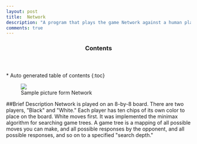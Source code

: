 ```yaml
---
layout: post
title: 	Network
description: "A program that plays the game Network against a human player or another computer program."
comments: true
---
```

<section id="table-of-contents" class="toc">
  <header>
    <h3>Contents</h3>
  </header>
<div id="drawer" markdown="1">
*  Auto generated table of contents
{:toc}
</div>
</section><!-- /#table-of-contents -->

<figure>
    <a href="/images/network.png"><img src="/images/network.png"></a>
    <figcaption>Sample picture form Network</figcaption>
</figure>

##Brief Description
Network is played on an 8-by-8 board. There are two players, "Black" and "White." Each player has ten chips of its own color to place on the board. White moves first. It was implemented the minimax algorithm for searching game trees. A game tree is a mapping of all possible moves you can make, and all possible responses by the opponent, and all possible responses, and so on to a specified "search depth."

